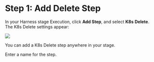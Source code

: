 # Step 1: Add Delete Step

In your Harness stage Execution, click **Add Step**, and select **K8s** **Delete**. The K8s Delete settings appear:

![](./static/delete-kubernetes-resources-16.png)

You can add a K8s Delete step anywhere in your stage.

Enter a name for the step.
